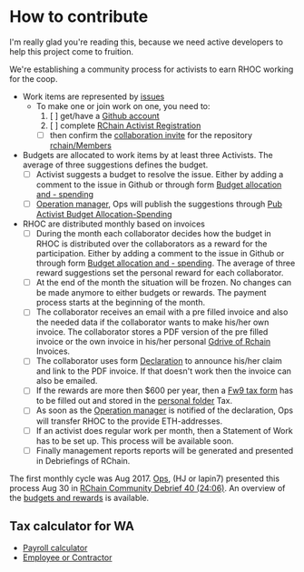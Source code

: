 # How to contribute

I'm really glad you're reading this, because we need active developers to help this project come to fruition.

We're establishing a community process for activists to earn RHOC working for the coop.

 - Work items are represented by [issues](https://github.com/rchain/Members/issues/)
   - To make one or join work on one, you need to:
     1. [ ] get/have a [Github account](https://github.com/rchain/Members)
     2. [ ] complete [RChain Activist Registration](https://docs.google.com/forms/d/e/1FAIpQLSecwGUVFNx_Xa_Qsw5bxLnaKstPS8kQnfrUGqpuf22rLDteDg/viewform)
       - [ ] then confirm the [collaboration invite](https://github.com/rchain/Members/invitations) for the repository [rchain/Members](https://github.com/rchain/Members) 
 - Budgets are allocated to work items by at least three Activists. The average of three suggestions defines the budget.
   - [ ] Activist suggests a budget to resolve the issue. Either by adding a comment to the issue in Github or through form [Budget allocation and - spending](https://docs.google.com/forms/d/e/1FAIpQLSfz-EGexMGPaw0eHwlBBNssQIR5hQCEOsWOZceVrPCo5mjGUA/viewform)
   - [ ] [Operation manager](ops@rchain.coop), Ops will publish the suggestions through [Pub Activist Budget Allocation-Spending](https://docs.google.com/spreadsheets/d/1uxuxx8YN17KCIWcH1cUoGuSm2hAnIya2iAc6wxoaq1o/edit#gid=1168839067)
 - RHOC are distributed monthly based on invoices
   - [ ] During the month each collaborator decides how the budget in RHOC is distributed over the collaborators as a reward for the participation. Either by adding a comment to the issue in Github or through form [Budget allocation and - spending](https://docs.google.com/forms/d/e/1FAIpQLSfz-EGexMGPaw0eHwlBBNssQIR5hQCEOsWOZceVrPCo5mjGUA/viewform). The average of three reward suggestions set the personal reward for each collaborator.
   - [ ] At the end of the month the situation will be frozen. No changes can be made anymore to either budgets or rewards. The payment process starts at the beginning of the month. 
   - [ ] The collaborator receives an email with a pre filled invoice and also the needed data if the collaborator wants to make his/her own invoice. The collaborator stores a PDF version of the pre filled invoice or the own invoice in his/her personal [Gdrive of Rchain](https://drive.google.com/drive/folders/0B5I9qM5f_1cfeUZoV01EYjdmOEE) Invoices.
   - [ ] The collaborator uses form [Declaration](https://docs.google.com/forms/d/e/1FAIpQLSe3ZxbwVL_yQZ7DTSw9V5VZod1U9XeZxDMZB7jupRCnx79erQ/viewform) to announce his/her claim and link to the PDF invoice. If that doesn't work then the invoice can also be emailed.
   - [ ] If the rewards are more then $600 per year, then a [Fw9 tax form](https://www.irs.gov/pub/irs-pdf/fw9.pdf) has to be filled out and stored in the [personal folder](https://drive.google.com/drive/folders/0B5I9qM5f_1cfeUZoV01EYjdmOEE) Tax.
   - [ ] As soon as the [Operation manager](ops@rchain.coop) is notified of the declaration, Ops will transfer RHOC to the provide ETH-addresses.
   - [ ] If an activist does regular work per month, then a Statement of Work has to be set up. This process will be available soon.
   - [ ] Finally management reports reports will be generated and presented in Debriefings of RChain.
   
The first monthly cycle was Aug 2017. [Ops](ops@rchain.coop), (HJ or lapin7) presented this process Aug 30 in
[RChain Community Debrief 40 (24:06)](https://www.youtube.com/watch?v=7Li4g4qDF6M&t=1486s). An overview of the [budgets and rewards](https://docs.google.com/spreadsheets/d/1uxuxx8YN17KCIWcH1cUoGuSm2hAnIya2iAc6wxoaq1o/edit#gid=1751357908) is available.

## Tax calculator for WA
- [Payroll calculator](http://payrollwashington.com/PayrollCheckCalculator.aspx)
- [Employee or Contractor](http://www.payroll-taxes.com/articles/employee-or-independent-contractor)
